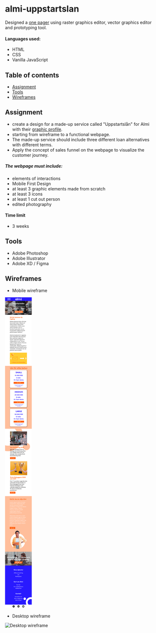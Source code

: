 # almi-uppstartslan
Designed a [one pager](https://uppstartslan-raymond-lam.netlify.app/) using raster graphics editor, vector graphics editor and prototyping tool.
#### Languages used:
- HTML
- CSS
- Vanilla JavaScript


## Table of contents
* [Assignment](#assignment)
* [Tools](#tools)
* [Wireframes](#wireframes)

## Assignment

- create a design for a made-up service called "Uppstartslån" for Almi with their [graphic profile](https://www.almi.se/om-almi/press/grafisk-profil/).
- starting from wireframe to a functional webpage.
- The made-up service should include three different loan alternatives with different terms.
- Apply the concept of sales funnel on the webpage to visualize the customer journey.

##### The webpage must include:
- elements of interactions
- Mobile First Design
- at least 3 graphic elements made from scratch
- at least 3 icons
- at least 1 cut out person 
- edited photography

#### Time limit
- 3 weeks

## Tools

- Adobe Photoshop
- Adobe Illustrator
- Adobe XD / Figma

## Wireframes

- Mobile wireframe 

![Mobile wireframe](https://github.com/R4YLx/almi-uppstartslan/blob/main/assets/images/almi-wireframe-mobile.png)

- Desktop wireframe

![Desktop wireframe](https://github.com/R4YLx/almi-uppstartslan/blob/main/assets/images/almi-wireframe-web.png)
